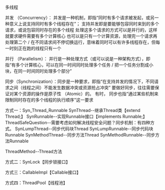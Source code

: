 多线程

并发 （Concurrency）：
并发是一种机制，即指“同时有多个请求被发起，或另一种意义上说支持同时有多个线程存在”；
支持并发即是要能够包容同时来到的多个请求，或说包容同时存在的多个线程 处理这多个请求的方式可以是并行的，这样就要求硬件需要有多个计算核心
也可以是只有一个计算资源，处理完一个请求再处理第二个 / 在不同请求间不停切换运行，意味着同时可以有许多线程存在，但每一时刻正在跑的线程只有一个

并行 （Parallelism）：
并行是一种处理方式（或可以说是一种架构方式），即指“有多个计算核心，可以在同一时间同时处理多个任务 / 
把一个任务分割成小块，在同一时间同时处理多个部分”

同步（Synchronization）：同步是一种要求，即指“在支持并发的情况下，不同请求之间（线程之间）不能发生数据冲突或资源抢占冲突”
要做好同步，往往需要保证对某个资源的操作是原子性 （Atomic）的。
有时， 同步也指“通过某些机制来限制同时存在的多个线程的执行顺序”这一要求

方式一：Syn_Thread_Runnable
SynThread--继承Thread类【extend Thread;】
SynRunnable--实现Runnable接口【implements Runnable;】
ThreadSafeQuestion--需要考虑如何解决线程安全问题？同步机制：有四种方式。
SynLumpThread--同步代码块Thread
SynLumpRunnable--同步代码块Runnable
SynMethodThread--同步方法Thread
SynMethodRunnable--同步方法Runnable

ThreadMethod--Thread方法

方式二：SynLock【同步锁接口】

方式三：CallableImpl【Callable接口】

方式四：ThreadPool【线程池】


